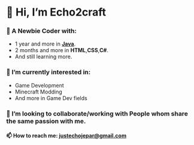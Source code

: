 # 👋 Hi, I’m Echo2craft
### 🌱 A Newbie Coder with:
- 1 year and more in [**Java**](https://img.shields.io/badge/Java-ED8B00?style=for-the-badge&logo=java&logoColor=white).
- 2 months and more in **HTML**,**CSS**,**C#**.
- And still learning more.
### 👀 I’m currently interested in:
- Game Development
- Minecraft Modding
- And more in Game Dev fields
### 💞️ I’m looking to collaborate/working with People whom share the same passion with me.
#### 📫 How to reach me: justechojepar@gmail.com

<!---
Echo2craft/Echo2craft is a ✨ special ✨ repository because its `README.md` (this file) appears on your GitHub profile.
You can click the Preview link to take a look at your changes.
--->

